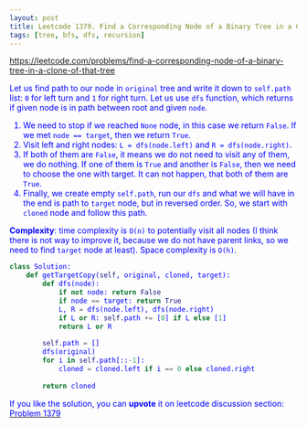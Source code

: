 ```yaml
---
layout: post
title: Leetcode 1379. Find a Corresponding Node of a Binary Tree in a Clone of That Tree
tags: [tree, bfs, dfs, recursion]
---
```


<a href="https://leetcode.com/problems/find-a-corresponding-node-of-a-binary-tree-in-a-clone-of-that-tree"> <font color = blue>https://leetcode.com/problems/find-a-corresponding-node-of-a-binary-tree-in-a-clone-of-that-tree

Let us find path to our node in `original` tree and write it down to `self.path` list: `0` for left turn and `1` for right turn. Let us use `dfs` function, which returns if given node is in path between root and given `node`.
1. We need to stop if we reached `None` node, in this case we return `False`. If we met `node == target`, then we return `True`.
2. Visit left and right nodes: `L = dfs(node.left)` and `R = dfs(node.right)`. 
3. If both of them are `False`, it means we do not need to visit any of them, we do nothing. If one of them is `True` and another is `False`, then we need to choose the one with target. It can not happen, that both of them are `True`.
4. Finally, we create empty `self.path`, run our `dfs` and what we will have in the end is path to `target` node, but in reversed order. So, we start with `cloned` node and follow this path.

**Complexity**: time complexity is `O(n)` to potentially visit all nodes (I think there is not way to improve it, because we do not have parent links, so we need to find `target` node at least). Space complexity is `O(h)`.

```python
class Solution:
    def getTargetCopy(self, original, cloned, target):
        def dfs(node):
            if not node: return False
            if node == target: return True
            L, R = dfs(node.left), dfs(node.right)
            if L or R: self.path += [0] if L else [1]
            return L or R
        
        self.path = []
        dfs(original)
        for i in self.path[::-1]:
            cloned = cloned.left if i == 0 else cloned.right
        
        return cloned
```

If you like the solution, you can **upvote** it on leetcode discussion section:<a href="https://leetcode.com/problems/find-a-corresponding-node-of-a-binary-tree-in-a-clone-of-that-tree/discuss/997816/python-postorder-traversal-explained"> <font color = blue>Problem 1379

